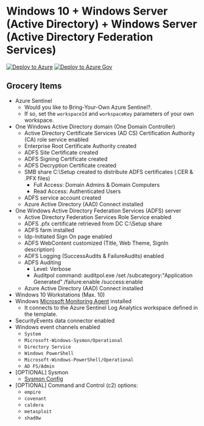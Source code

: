 # Windows 10 + Windows Server (Active Directory) + Windows Server (Active Directory Federation Services)

[![Deploy to Azure](https://aka.ms/deploytoazurebutton)](https://portal.azure.com/#create/Microsoft.Template/uri/https%3A%2F%2Fraw.githubusercontent.com%2FOTRF%2FAzure-Sentinel2Go%2Fmaster%2Fgrocery-list%2FWin10-AD-ADFS%2Fazuredeploy.json)
[![Deploy to Azure Gov](https://aka.ms/deploytoazuregovbutton)](https://portal.azure.us/#create/Microsoft.Template/uri/https%3A%2F%2Fraw.githubusercontent.com%2FOTRF%2FAzure-Sentinel2Go%2Fmaster%2Fgrocery-list%2FWin10-AD-ADFS%2Fazuredeploy.json)

## Grocery Items

* Azure Sentinel
    * Would you like to Bring-Your-Own Azure Sentinel?.
    * If so, set the `workspaceId` and `workspaceKey` parameters of your own workspace.
* One Windows Active Directory domain (One Domain Controller)
    * Active Directory Certificate Services (AD CS) Certification Authority (CA) role service enabled
    * Enterprise Root Certificate Authority created
    * ADFS Site Certificate created
    * ADFS Signing Certificate created
    * ADFS Decryption Certificate created
    * SMB share C:\Setup created to distribute ADFS certificates (.CER & .PFX files)
        * Full Access: Domain Admins & Domain Computers
        * Read Access: Authenticated Users
    * ADFS service account created
    * Azure Active Directory (AAD) Connect installed
* One Windows Active Directory Federation Services (ADFS) server
    * Active Directory Federation Services Role Service enabled
    * ADFS .pfx certificate retrieved from DC C:\Setup share
    * ADFS farm installed
    * Idp-Initiated Sign On page enabled
    * ADFS WebContent customized (Title, Web Theme, SignIn description)
    * ADFS Logging (SuccessAudits & FailureAudits) enabled
    * ADFS Auditing
        * Level: Verbose
        * Auditpol command: auditpol.exe /set /subcategory:"Application Generated" /failure:enable /success:enable
    * Azure Active Directory (AAD) Connect installed
* Windows 10 Workstations (Max. 10)
* Windows [Microsoft Monitoring Agent](https://docs.microsoft.com/en-us/services-hub/health/mma-setup) installed
    * It connects to the Azure Sentinel Log Analytics workspace defined in the template.
* SecurityEvents data connector enabled
* Windows event channels enabled
    * `System`
    * `Microsoft-Windows-Sysmon/Operational`
    * `Directory Service`
    * `Windows PowerShell`
    * `Microsoft-Windows-PowerShell/Operational`
    * `AD FS/Admin`
* [OPTIONAL] Sysmon
    * [Sysmon Config](https://github.com/OTRF/Blacksmith/blob/master/resources/configs/sysmon/sysmon.xml)
* [OPTIONAL] Command and Control (c2) options:
    * `empire`
    * `covenant`
    * `caldera`
    * `metasploit`
    * `shad0w`